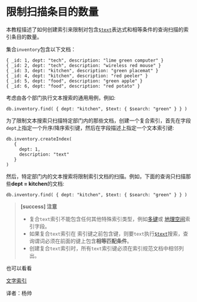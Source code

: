 # 限制扫描条目的数量

本教程描述了如何创建索引来限制对包含[`$text`](https://docs.mongodb.com/master/reference/operator/query/text/#op._S_text)表达式和相等条件的查询扫描的索引条目的数量。

集合`inventory`包含以下文档：

```text
{ _id: 1, dept: "tech", description: "lime green computer" }
{ _id: 2, dept: "tech", description: "wireless red mouse" }
{ _id: 3, dept: "kitchen", description: "green placemat" }
{ _id: 4, dept: "kitchen", description: "red peeler" }
{ _id: 5, dept: "food", description: "green apple" }
{ _id: 6, dept: "food", description: "red potato" }
```

考虑由各个部门执行文本搜索的通用用例，例如:

```text
db.inventory.find( { dept: "kitchen", $text: { $search: "green" } } )
```

为了限制文本搜索只扫描特定部门内的那些文档，创建一个复合索引，首先在字段`dept`上指定一个升序/降序索引键，然后在字段描述上指定一个文本索引键:

```text
db.inventory.createIndex(
   {
     dept: 1,
     description: "text"
   }
)
```

然后，特定部门内的文本搜索将限制索引文档的扫描。例如，下面的查询只扫描那些**dept = kitchen**的文档:

```text
db.inventory.find( { dept: "kitchen", $text: { $search: "green" } } )
```

> **\[success\] 注意**
>
> * 复合`text`索引不能包含任何其他特殊索引类型，例如[多键](https://docs.mongodb.com/master/core/index-multikey/#index-type-multi-key)或 [地理空间](https://docs.mongodb.com/master/geospatial-queries/#index-feature-geospatial)索引字段。
> * 如果复合`text`索引在 索引键之前包含键，则要`text`执行[`$text`](https://docs.mongodb.com/master/reference/operator/query/text/#op._S_text)搜索，查询谓词必须在前面的键上包含**相等匹配条件**。
> * 创建复合`text`索引时，所有`text`索引键必须在索引规范文档中相邻列出。

也可以看看

[文字索引](https://docs.mongodb.com/master/core/index-text/)

译者：杨帅

